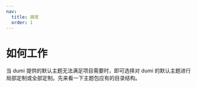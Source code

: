 ```yaml
---
nav: 
  title: 骑宠
  order: 1
---
```


# 如何工作

当 dumi 提供的默认主题无法满足项目需要时，即可选择对 dumi 的默认主题进行局部定制或全部定制。先来看一下主题包应有的目录结构。
